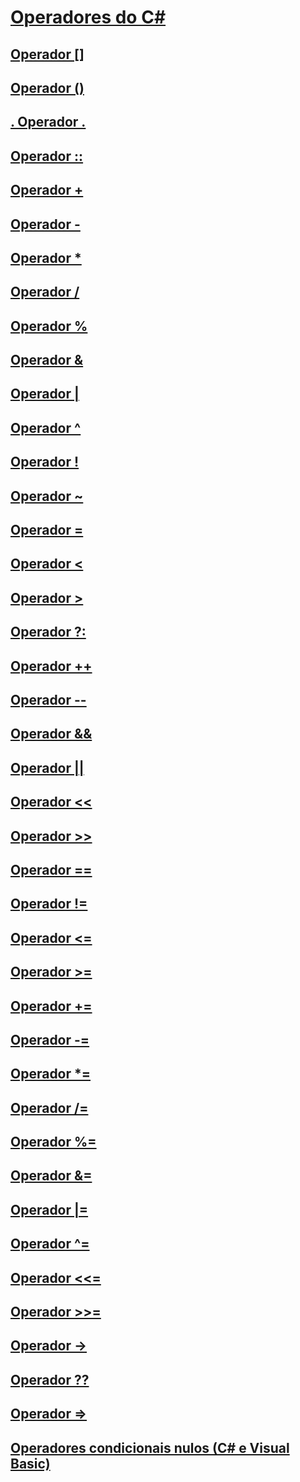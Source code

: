 # [Operadores do C#](index.md)
## [Operador []](index-operator.md)
## [Operador ()](invocation-operator.md)
## [. Operador .](member-access-operator.md)
## [Operador ::](namespace-alias-qualifer.md)
## [Operador +](addition-operator.md)
## [Operador -](subtraction-operator.md)
## [Operador *](multiplication-operator.md)
## [Operador /](division-operator.md)
## [Operador %](modulus-operator.md)
## [Operador &](and-operator.md)
## [Operador |](or-operator.md)
## [Operador ^](xor-operator.md)
## [Operador !](logical-negation-operator.md)
## [Operador ~](bitwise-complement-operator.md)
## [Operador =](assignment-operator.md)
## [Operador <](less-than-operator.md)
## [Operador >](greater-than-operator.md)
## [Operador ?:](conditional-operator.md)
## [Operador ++](increment-operator.md)
## [Operador --](decrement-operator.md)
## [Operador &&](conditional-and-operator.md)
## [Operador ||](conditional-or-operator.md)
## [Operador <<](left-shift-operator.md)
## [Operador >>](right-shift-operator.md)
## [Operador ==](equality-comparison-operator.md)
## [Operador !=](not-equal-operator.md)
## [Operador <=](less-than-equal-operator.md)
## [Operador >=](greater-than-equal-operator.md)
## [Operador +=](addition-assignment-operator.md)
## [Operador -=](subtraction-assignment-operator.md)
## [Operador *=](multiplication-assignment-operator.md)
## [Operador /=](division-assignment-operator.md)
## [Operador %=](modulus-assignment-operator.md)
## [Operador &=](and-assignment-operator.md)
## [Operador |=](or-assignment-operator.md)
## [Operador ^=](xor-assignment-operator.md)
## [Operador <<=](left-shift-assignment-operator.md)
## [Operador >>=](right-shift-assignment-operator.md)
## [Operador ->](dereference-operator.md)
## [Operador ??](null-conditional-operator.md)
## [Operador =>](lambda-operator.md)
## [Operadores condicionais nulos (C# e Visual Basic)](null-conditional-operators.md)
